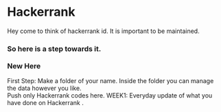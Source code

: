 # Hackerrank
Hey come to think of hackerrank id. It is important to be maintained.
### So here is a step towards it.<br><br> New Here  
First Step: Make a folder of your name. Inside the folder you can manage the data however you like.<br>
Push only Hackerrank codes here.
WEEK1: Everyday update of what you have done on Hackerrank .<br>

